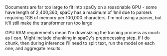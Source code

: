 Documents are far too large to fit into spaCy on a reasonable GPU - some have length of 2,400,360; spaCy has a maximum of 1mil due to parsers requiring 1GB of memory per 100,000 characters.
I'm not using a parser, but it'll still make the transformer run too large

GPU RAM requirements mean I'm downsizing the training process as much as I can. Might include chunking in spaCy's preprocessing step. If I do chunk, then during inference I'll need to split text, run the model on each one, and aggregate results.
